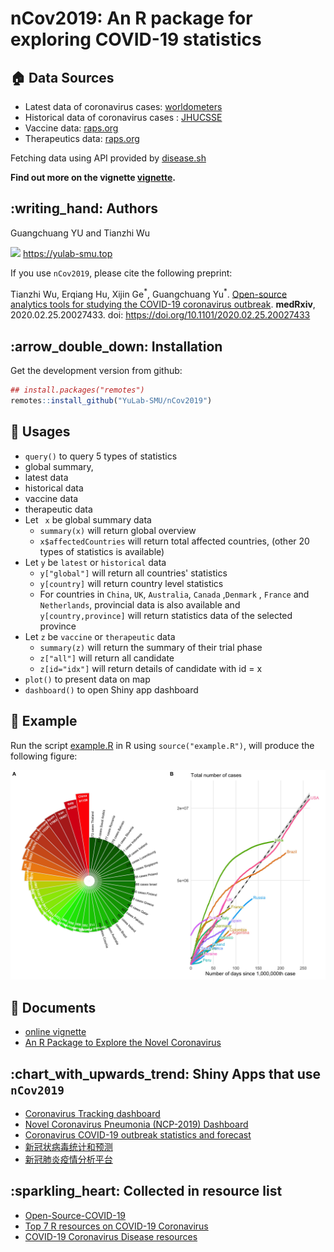 # nCov2019: An R package for exploring COVID-19 statistics

## :house: Data Sources

+ Latest data  of coronavirus cases: [worldometers](https://www.worldometers.info/coronavirus/)
+ Historical data of coronavirus cases : [JHUCSSE](https://coronavirus.jhu.edu/map.html)
+ Vaccine data: [raps.org](https://www.raps.org/news-and-articles/news-articles/2020/3/covid-19-vaccine-tracker)
+ Therapeutics data:  [raps.org](https://www.raps.org/news-and-articles/news-articles/2020/3/covid-19-therapeutics-tracker)

Fetching data using API provided by [disease.sh](https://disease.sh)

**Find out more on the vignette [vignette](https://yulab-smu.top/nCov2019/).**


## :writing\_hand: Authors

Guangchuang YU and Tianzhi Wu

[![](https://img.shields.io/badge/follow%20me%20on-WeChat-green.svg)](https://yulab-smu.top/images/biobabble.jpg)
<https://yulab-smu.top>


If you use `nCov2019`, please cite the following preprint:

Tianzhi Wu, Erqiang Hu, Xijin Ge<sup>\*</sup>, Guangchuang Yu<sup>\*</sup>. [Open-source analytics tools for studying the COVID-19 coronavirus outbreak](https://www.medrxiv.org/content/10.1101/2020.02.25.20027433v2). **medRxiv**, 2020.02.25.20027433. doi: <https://doi.org/10.1101/2020.02.25.20027433> 


## :arrow\_double\_down: Installation

Get the development version from github:

``` r
## install.packages("remotes")
remotes::install_github("YuLab-SMU/nCov2019")
```

## :beginner: Usages

+  `query()` to query 5 types of statistics
  + global summary, 
  + latest data
  + historical data
  + vaccine data
  + therapeutic data
+ Let ` x` be  global summary data
  + `summary(x)` will return global  overview
  + `x$affectedCountries` will return total affected countries, 
    (other 20 types of statistics is available)
+ Let `y` be  `latest` or `historical` data
  + `y["global"]` will return all countries' statistics 
  + `y[country]` will return country level statistics
  + For countries in  `China`, `UK`, `Australia`,  `Canada` ,`Denmark` ,  `France`  and  `Netherlands`, provincial data is also available and `y[country,province]` will return statistics data of the selected province
+ Let `z` be  `vaccine` or `therapeutic` data
  + `summary(z)`  will return the summary of  their trial phase
  + `z["all"]` will return all  candidate 
  + `z[id="idx"]` will return details of candidate with id = x
+ `plot()` to present data on map
+ `dashboard()` to open Shiny app dashboard

## :art: Example

Run the script [example.R](example.R) in R using `source("example.R")`, will produce the following figure:

![](./nCov2019.jpg)

## :book: Documents

+ [online vignette](https://yulab-smu.top/nCov2019/)
+ [An R Package to Explore the Novel Coronavirus](https://towardsdatascience.com/an-r-package-to-explore-the-novel-coronavirus-590055738ad6)


## :chart\_with\_upwards\_trend: Shiny Apps that use `nCov2019`

+ [Coronavirus Tracking dashboard](https://coronavirus.john-coene.com/)
+ [Novel Coronavirus Pneumonia (NCP-2019) Dashboard](https://github.com/gaospecial/NCPdashboard)
+ [Coronavirus COVID-19 outbreak statistics and forecast](http://www.bcloud.org/e/)
+ [新冠状病毒统计和预测](http://www.bcloud.org/v/)
+ [新冠肺炎疫情分析平台](http://14.215.135.56:3838/COVID-19-public/)

## :sparkling\_heart: Collected in resource list

+ [Open-Source-COVID-19](https://weileizeng.github.io/Open-Source-COVID-19/)
+ [Top 7 R resources on COVID-19 Coronavirus](https://www.statsandr.com/blog/top-r-resources-on-covid-19-coronavirus/)
+ [COVID-19 Coronavirus Disease resources](http://covirusd.com/resources/)
